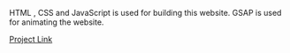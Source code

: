 HTML , CSS and JavaScript is used for building this website.
GSAP is used for animating the website.

[Project Link](https://astonishing-gnome-6cfebe.netlify.app)

